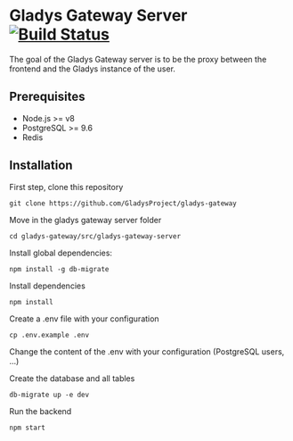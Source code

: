 # Gladys Gateway Server [![Build Status](https://travis-ci.org/GladysProject/gladys-gateway.svg?branch=master&style=flat-square)](https://travis-ci.org/GladysProject/gladys-gateway)

The goal of the Gladys Gateway server is to be the proxy between the frontend and the Gladys instance of the user.

## Prerequisites

- Node.js >= v8
- PostgreSQL >= 9.6
- Redis

## Installation

First step, clone this repository

```
git clone https://github.com/GladysProject/gladys-gateway
```

Move in the gladys gateway server folder

```
cd gladys-gateway/src/gladys-gateway-server
```

Install global dependencies:

```
npm install -g db-migrate
```

Install dependencies 

```
npm install
```

Create a .env file with your configuration

```
cp .env.example .env
```

Change the content of the .env with your configuration (PostgreSQL users, ...)

Create the database and all tables

```
db-migrate up -e dev
```

Run the backend

```
npm start
```